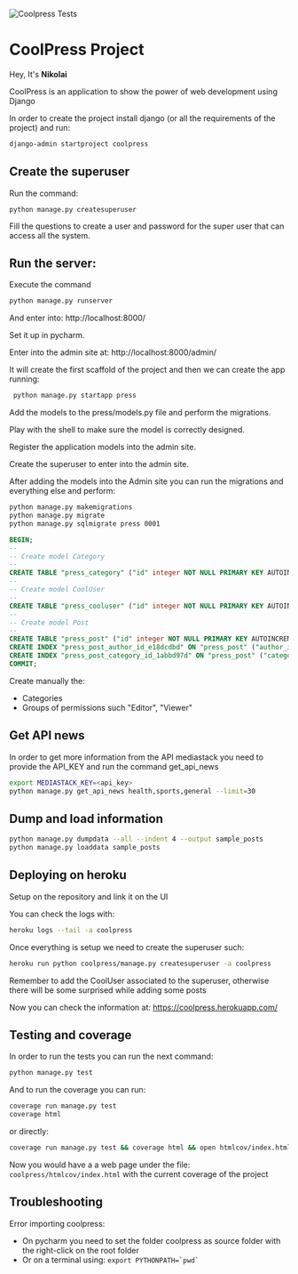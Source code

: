 ![Coolpress Tests](https://github.com/tuxskar/coolpress/actions/workflows/django.yml/badge.svg)


# CoolPress Project
Hey, It's **Nikolai**

CoolPress is an application to show the power of web development using Django

In order to create the project install django (or all the requirements of the project) and run:

```bash
django-admin startproject coolpress
```

## Create the superuser

Run the command:
```
python manage.py createsuperuser
```

Fill the questions to create a user and password for the super user that can access all the system.


## Run the server:

Execute the command
````bash
python manage.py runserver
````
And enter into: http://localhost:8000/

Set it up in pycharm.

Enter into the admin site at:
http://localhost:8000/admin/

It will create the first scaffold of the project and then we can create the app running:
```bash
 python manage.py startapp press
```

Add the models to the press/models.py file and perform the migrations.

Play with the shell to make sure the model is correctly designed.

Register the application models into the admin site.

Create the superuser to enter into the admin site.

After adding the models into the Admin site you can run the migrations and everything else and perform:
```bash
python manage.py makemigrations
python manage.py migrate
python manage.py sqlmigrate press 0001
```



```SQL
BEGIN;
--
-- Create model Category
--
CREATE TABLE "press_category" ("id" integer NOT NULL PRIMARY KEY AUTOINCREMENT, "label" varchar(200) NOT NULL);
--
-- Create model CoolUser
--
CREATE TABLE "press_cooluser" ("id" integer NOT NULL PRIMARY KEY AUTOINCREMENT, "github_profile" varchar(150) NULL, "gh_stars" integer NULL, "gh_repositories" integer NULL, "gravatar_link" varchar(400) NULL, "user_id" integer NOT NULL UNIQUE REFERENCES "auth_user" ("id") DEFERRABLE INITIALLY DEFERRED);
--
-- Create model Post
--
CREATE TABLE "press_post" ("id" integer NOT NULL PRIMARY KEY AUTOINCREMENT, "title" varchar(400) NOT NULL, "body" text NOT NULL, "image_link" varchar(400) NULL, "chart_link" varchar(400) NULL, "word_cloud_link" varchar(400) NULL, "source_link" varchar(400) NULL, "source_label" varchar(400) NULL, "status" varchar(32) NOT NULL, "creation_date" datetime NOT NULL, "last_update" datetime NOT NULL, "author_id" bigint NOT NULL REFERENCES "press_cooluser" ("id") DEFERRABLE INITIALLY DEFERRED, "category_id" bigint NOT NULL REFERENCES "press_category" ("id") DEFERRABLE INITIALLY DEFERRED);
CREATE INDEX "press_post_author_id_e18dcdbd" ON "press_post" ("author_id");
CREATE INDEX "press_post_category_id_1abbd97d" ON "press_post" ("category_id");
COMMIT;
```

Create manually the:
 * Categories
 * Groups of permissions such "Editor", "Viewer"


## Get API news

In order to get more information from the API mediastack you need to provide the API_KEY and run the command get_api_news
 
```bash
export MEDIASTACK_KEY=<api_key>
python manage.py get_api_news health,sports,general --limit=30
```

## Dump and load information

```bash
python manage.py dumpdata --all --indent 4 --output sample_posts
python manage.py loaddata sample_posts
```


## Deploying on heroku

Setup on the repository and link it on the UI

You can check the logs with:
```bash
heroku logs --tail -a coolpress
```

Once everything is setup we need to create the superuser such:
```bash
heroku run python coolpress/manage.py createsuperuser -a coolpress
```

Remember to add the CoolUser associated to the superuser, otherwise there will be some surprised while adding some posts

Now you can check the information at: https://coolpress.herokuapp.com/

## Testing and coverage

In order to run the tests you can run the next command:
```bash
python manage.py test
```

And to run the coverage you can run:

```bash
coverage run manage.py test
coverage html
```

or directly:
```bash
coverage run manage.py test && coverage html && open htmlcov/index.html
```

Now you would have a a web page under the file: `coolpress/htmlcov/index.html` with the 
current coverage of the project


## Troubleshooting

Error importing coolpress:
* On pycharm you need to set the folder coolpress as source folder with the right-click on the root folder
* Or on a terminal using: ```export PYTHONPATH=`pwd` ```